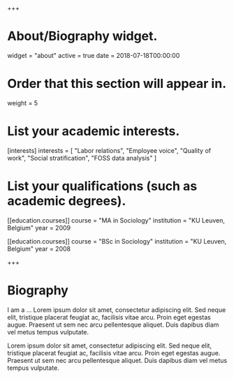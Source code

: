 +++
# About/Biography widget.
widget = "about"
active = true
date = 2018-07-18T00:00:00

# Order that this section will appear in.
weight = 5

# List your academic interests.
[interests]
  interests = [
    "Labor relations",
	"Employee voice",
	"Quality of work",
    "Social stratification",
    "FOSS data analysis"
  ]

# List your qualifications (such as academic degrees).
[[education.courses]]
  course = "MA in Sociology"
  institution = "KU Leuven, Belgium"
  year = 2009

[[education.courses]]
  course = "BSc  in Sociology"
  institution = "KU Leuven, Belgium"
  year = 2008
 
+++

# Biography

I am a ... Lorem ipsum dolor sit amet, consectetur adipiscing elit. Sed neque elit, tristique placerat feugiat ac, facilisis vitae arcu. Proin eget egestas augue. Praesent ut sem nec arcu pellentesque aliquet. Duis dapibus diam vel metus tempus vulputate. 

Lorem ipsum dolor sit amet, consectetur adipiscing elit. Sed neque elit, tristique placerat feugiat ac, facilisis vitae arcu. Proin eget egestas augue. Praesent ut sem nec arcu pellentesque aliquet. Duis dapibus diam vel metus tempus vulputate. 

